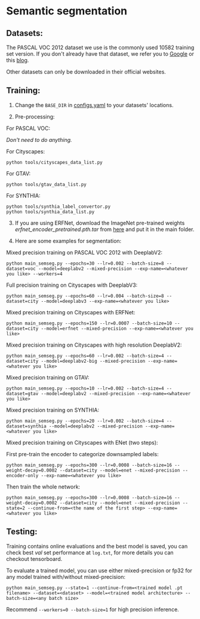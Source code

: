 # Semantic segmentation

## Datasets: 

The PASCAL VOC 2012 dataset we use is the commonly used 10582 training set version. If you don't already have that dataset, we refer you to [Google](https://www.google.com) or this [blog](https://www.sun11.me/blog/2018/how-to-use-10582-trainaug-images-on-DeeplabV3-code/).

Other datasets can only be downloaded in their official websites.

## Training:

1. Change the `BASE_DIR` in [configs.yaml](configs.yaml) to your datasets' locations.

2. Pre-processing:

For PASCAL VOC:

*Don't need to do anything.*

For Cityscapes:

```
python tools/cityscapes_data_list.py
```

For GTAV:

```
python tools/gtav_data_list.py
```

For SYNTHIA:

```
python tools/synthia_label_convertor.py
python tools/synthia_data_list.py
```

3. If you are using ERFNet, download the ImageNet pre-trained weights *erfnet_encoder_pretrained.pth.tar* from [here](https://github.com/Eromera/erfnet_pytorch/tree/master/trained_models) and put it in the main folder.

4. Here are some examples for segmentation:

Mixed precision training on PASCAL VOC 2012 with DeeplabV2:

```
python main_semseg.py --epochs=30 --lr=0.002 --batch-size=8 --dataset=voc --model=deeplabv2 --mixed-precision --exp-name=<whatever you like> --workers=4
```

Full precision training on Cityscapes with DeeplabV3:

```
python main_semseg.py --epochs=60 --lr=0.004 --batch-size=8 --dataset=city --model=deeplabv3 --exp-name=<whatever you like>
```

Mixed precision training on Cityscapes with ERFNet:

```
python main_semseg.py --epochs=150 --lr=0.0007 --batch-size=10 --dataset=city --model=erfnet --mixed-precision --exp-name=<whatever you like>
```

Mixed precision training on Cityscapes with high resolution DeeplabV2:

```
python main_semseg.py --epochs=60 --lr=0.002 --batch-size=4 --dataset=city --model=deeplabv2-big --mixed-precision --exp-name=<whatever you like>
```

Mixed precision training on GTAV:

```
python main_semseg.py --epochs=10 --lr=0.002 --batch-size=4 --dataset=gtav --model=deeplabv2 --mixed-precision --exp-name=<whatever you like>
```

Mixed precision training on SYNTHIA:

```
python main_semseg.py --epochs=20 --lr=0.002 --batch-size=4 --dataset=synthia --model=deeplabv2 --mixed-precision --exp-name=<whatever you like>
```

Mixed precision training on Cityscapes with ENet (two steps):

First pre-train the encoder to categorize downsampled labels:

```
python main_semseg.py --epochs=300 --lr=0.0008 --batch-size=16 --weight-decay=0.0002 --dataset=city --model=enet --mixed-precision --encoder-only --exp-name=<whatever you like>
```

Then train the whole network:

```
python main_semseg.py --epochs=300 --lr=0.0008 --batch-size=16 --weight-decay=0.0002 --dataset=city --model=enet --mixed-precision --state=2 --continue-from=<the name of the first step> --exp-name=<whatever you like>
```

## Testing:

Training contains online evaluations and the best model is saved, you can check best *val* set performance at `log.txt`, for more details you can checkout tensorboard.

To evaluate a trained model, you can use either mixed-precision or fp32 for any model trained with/without mixed-precision:

```
python main_semseg.py --state=1 --continue-from=<trained model .pt filename> --dataset=<dataset> --model=<trained model architecture> --batch-size=<any batch size>
```

Recommend `--workers=0 --batch-size=1` for high precision inference.
